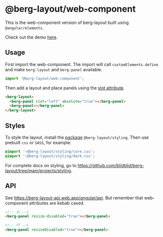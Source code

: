 # @berg-layout/web-component

This is the web-component version of berg-layout built using `@angular/elements`.

Check out the demo [here](https://berg-layout.web.app/web-component).

## Usage

First import the web-component. The import will call `customElements.define` and make `berg-layout` and `berg-panel` available.

```typescript
import '@berg-layout/web-component';
```

Then add a layout and place panels using the [slot attribute](https://developer.mozilla.org/en-US/docs/Web/HTML/Element/slot).

```html
<berg-layout>
  <berg-panel slot="left" absolute="true"></berg-panel>
  <berg-panel></berg-panel>
</berg-layout>
```

## Styles

To style the layout, install the [package](https://www.npmjs.com/package/@berg-layout/styling) `@berg-layout/styling`. Then use prebuilt `css` or `SASS`, for example:

```css
@import '~@berg-layout/styling/core.css';
@import '~@berg-layout/styling/dark.css';
```

For complete docs on styling, go to https://github.com/blidblid/berg-layout/tree/main/projects/styling.

## API

See https://berg-layout-api.web.app/angular/api. But remember that web-component attributes are kebab cased.

```html
<!-- 👍 -->
<berg-panel resize-disabled="true"></berg-panel>
```

```html
<!-- 👎 -->
<berg-panel resizeDisabled="true"></berg-panel>
```
